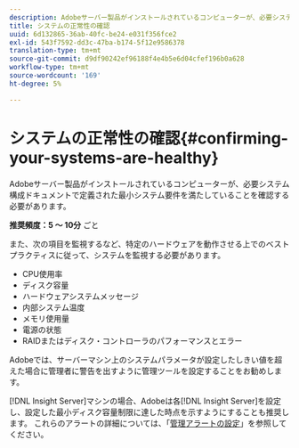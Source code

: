 ```yaml
---
description: Adobeサーバー製品がインストールされているコンピューターが、必要システム構成ドキュメントで定義された最小システム要件を満たしていることを確認する必要があります。
title: システムの正常性の確認
uuid: 6d132865-36ab-40fc-be24-e031f356fce2
exl-id: 543f7592-dd3c-47ba-b174-5f12e9586378
translation-type: tm+mt
source-git-commit: d9df90242ef96188f4e4b5e6d04cfef196b0a628
workflow-type: tm+mt
source-wordcount: '169'
ht-degree: 5%

---
```


# システムの正常性の確認{#confirming-your-systems-are-healthy}

Adobeサーバー製品がインストールされているコンピューターが、必要システム構成ドキュメントで定義された最小システム要件を満たしていることを確認する必要があります。

**推奨頻度：5 ～ 10分** ごと

また、次の項目を監視するなど、特定のハードウェアを動作させる上でのベストプラクティスに従って、システムを監視する必要があります。

* CPU使用率
* ディスク容量
* ハードウェアシステムメッセージ
* 内部システム温度
* メモリ使用量
* 電源の状態
* RAIDまたはディスク・コントローラのパフォーマンスとエラー

Adobeでは、サーバーマシン上のシステムパラメータが設定したしきい値を超えた場合に管理者に警告を出すように管理ツールを設定することをお勧めします。

[!DNL Insight Server]マシンの場合、Adobeは各[!DNL Insight Server]を設定し、設定した最小ディスク容量制限に達した時点を示すようにすることも推奨します。 これらのアラートの詳細については、「[管理アラートの設定](../../../home/c-inst-svr/c-admin-inst-svr/t-config-adm-alrts.md#task-0858f588da4941aa9d4952f6592681aa)」を参照してください。
